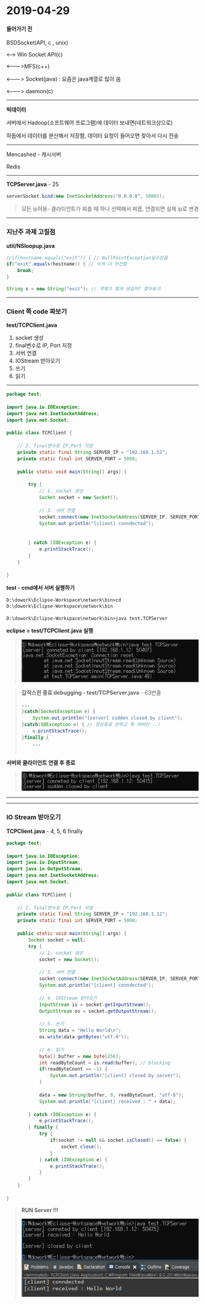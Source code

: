 # 2019-04-29

#### 들어가기 전

BSDSocket(API, c , unix)

<--> Win Socket API(c) 

<--->MFS(c++)

<---> Socket(java)  : 요즘은 java계열로 많이 씀

<---> daemon(c)

---

**빅데이터**

서버에서 Hadoop(소프트웨어 프로그램)에 데이터 보내면(네트워크상으로)

하둡에서 데이터를 분산해서 저장함, 데이터 요청이 들어오면 찾아서 다시 전송

---

Mencashed - 캐시서버

Redis

---

**TCPServer.java** - 25

```java
serverSocket.bind(new InetSocketAddress("0.0.0.0", 5000)); 
```

> 모든 ip허용- 클라이언트가 찌를 때 하나 선택해서 찌름, 연결되면 실제 ip로 변경

---



### 지난주 과제 고칠점

**util/NSloopup.java**

```java
//if(hostname.equals("exit")) { // NullPointException날수있음
if("exit".equals(hostname)) { // 이게 더 안전함 
    break;
}
```

```java
String s = new String("exit"); // 객체가 몇개 생길까? 찾아보기
```





---

### Client 쪽 code 짜보기

**test/TCPClient.java**

1. socket 생성
2. final변수로 IP, Port 지정
3. 서버 연결
4. IOStream 받아오기
5. 쓰기
6. 읽기

---

```java
package test;

import java.io.IOException;
import java.net.InetSocketAddress;
import java.net.Socket;

public class TCPClient {
	
	// 2. final변수로 IP,Port 지정
	private static final String SERVER_IP = "192.168.1.52";
	private static final int SERVER_PORT = 5000;
	
	public static void main(String[] args) {
		
		try {
			// 1. socket 생성
			Socket socket = new Socket();
			
			// 3. 서버 연결
			socket.connect(new InetSocketAddress(SERVER_IP, SERVER_PORT));
            System.out.println("[client] conndected");
			
			
		} catch (IOException e) {
			e.printStackTrace();
		}
	}

}
```

**test - cmd에서 서버 실행하기**

```shell
D:\dowork\Eclipse-Workspace\network\bin>cd
D:\dowork\Eclipse-Workspace\network\bin

D:\dowork\Eclipse-Workspace\network\bin>java test.TCPServer
```

**eclipse = test/TCPClient.java 실행**

> ![1556499125000](assets/1556499125000.png)

> **갑작스런 종료 debugging - test/TCPServer.java** - 63번줄 
>
> ```java
> ...
> }catch(SocketException e) { 
>     System.out.println("[server] sudden closed by client");
> }catch(IOException e) { // 정상종료 안하고 확 꺼버린 ..!
>     e.printStackTrace();
> }finally {
>     ...
>                         
> ```

**서버와 클라이언트 연결 후 종료**

> ![1556499306081](assets/1556499306081.png)

---



---

### IO Stream 받아오기

**TCPClient.java**  - 4, 5, 6 finally

```java
package test;

import java.io.IOException;
import java.io.InputStream;
import java.io.OutputStream;
import java.net.InetSocketAddress;
import java.net.Socket;

public class TCPClient {
	
	// 2. final변수로 IP,Port 지정
	private static final String SERVER_IP = "192.168.1.12";
	private static final int SERVER_PORT = 5000;
	
	public static void main(String[] args) {
		Socket socket = null;
		try {
			// 1. socket 생성
			socket = new Socket();
			
			// 3. 서버 연결
			socket.connect(new InetSocketAddress(SERVER_IP, SERVER_PORT));
			System.out.println("[client] conndected");
			
			// 4. IOStream 받아오기
			InputStream is = socket.getInputStream();
			OutputStream os = socket.getOutputStream();
			
			// 5. 쓰기
			String data = "Hello World\n";
			os.write(data.getBytes("utf-8"));
			
			// 6. 읽기
			byte[] buffer = new byte[256];
			int readByteCount = is.read(buffer); // blocking
			if(readByteCount == -1) {
				System.out.println("[client] closed by server");
			}
			
			data = new String(buffer, 0, readByteCount, "utf-8");
			System.out.println("[client] received : " + data);
			
		} catch (IOException e) {
			e.printStackTrace();
		} finally {
			try {
				if(socket != null && socket.isClosed() == false) {
					socket.close();
				}
			} catch (IOException e) {
				e.printStackTrace();
			}
		}
	}

}
```

> **RUN Server !!!**
>
> ![1556500683789](assets/1556500683789.png)



